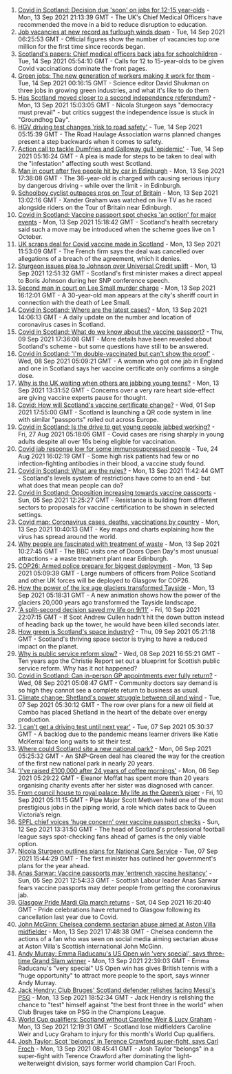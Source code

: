 1. [Covid in Scotland: Decision due 'soon' on jabs for 12-15 year-olds](https://www.bbc.co.uk/news/uk-scotland-58547221?at_medium=RSS&at_campaign=KARANGA) - Mon, 13 Sep 2021 21:13:39 GMT - The UK's Chief Medical Officers have recommended the move in a bid to reduce disruption to education.
2. [Job vacancies at new record as furlough winds down](https://www.bbc.co.uk/news/business-58543554?at_medium=RSS&at_campaign=KARANGA) - Tue, 14 Sep 2021 06:25:53 GMT - Official figures show the number of vacancies top one million for the first time since records began.
3. [Scotland's papers: Chief medical officers back jabs for schoolchildren](https://www.bbc.co.uk/news/uk-scotland-58555042?at_medium=RSS&at_campaign=KARANGA) - Tue, 14 Sep 2021 05:54:10 GMT - Calls for 12 to 15-year-olds to be given Covid vaccinations dominate the front pages.
4. [Green jobs: The new generation of workers making it work for them](https://www.bbc.co.uk/news/science-environment-58549135?at_medium=RSS&at_campaign=KARANGA) - Tue, 14 Sep 2021 00:16:15 GMT - Science editor David Shukman on three jobs in growing green industries, and what it's like to do them
5. [Has Scotland moved closer to a second independence referendum?](https://www.bbc.co.uk/news/uk-scotland-scotland-politics-58543558?at_medium=RSS&at_campaign=KARANGA) - Mon, 13 Sep 2021 15:03:05 GMT - Nicola Sturgeon says "democracy must prevail" - but critics suggest the independence issue is stuck in "Groundhog Day".
6. [HGV driving test changes 'risk to road safety'](https://www.bbc.co.uk/news/uk-scotland-58552789?at_medium=RSS&at_campaign=KARANGA) - Tue, 14 Sep 2021 05:15:39 GMT - The Road Haulage Association warns planned changes present a step backwards when it comes to safety.
7. [Action call to tackle Dumfries and Galloway gull 'epidemic'](https://www.bbc.co.uk/news/uk-scotland-south-scotland-58544061?at_medium=RSS&at_campaign=KARANGA) - Tue, 14 Sep 2021 05:16:24 GMT - A plea is made for steps to be taken to deal with the "infestation" affecting south west Scotland.
8. [Man in court after five people hit by car in Edinburgh](https://www.bbc.co.uk/news/uk-scotland-edinburgh-east-fife-58551145?at_medium=RSS&at_campaign=KARANGA) - Mon, 13 Sep 2021 17:38:08 GMT - The 36-year-old is charged with causing serious injury by dangerous driving - while over the limit - in Edinburgh.
9. [Schoolboy cyclist outpaces pros on Tour of Britain](https://www.bbc.co.uk/news/uk-scotland-glasgow-west-58503012?at_medium=RSS&at_campaign=KARANGA) - Mon, 13 Sep 2021 13:02:16 GMT - Xander Graham was watched on live TV as he raced alongside riders on the Tour of Britain near Edinburgh.
10. [Covid in Scotland: Vaccine passport spot checks 'an option' for major events](https://www.bbc.co.uk/news/uk-scotland-58542797?at_medium=RSS&at_campaign=KARANGA) - Mon, 13 Sep 2021 15:18:42 GMT - Scotland's health secretary said such a move may be introduced when the scheme goes live on 1 October.
11. [UK scraps deal for Covid vaccine made in Scotland](https://www.bbc.co.uk/news/business-58499064?at_medium=RSS&at_campaign=KARANGA) - Mon, 13 Sep 2021 11:53:09 GMT - The French firm says the deal was cancelled over allegations of a breach of the agreement, which it denies.
12. [Sturgeon issues plea to Johnson over Universal Credit uplift](https://www.bbc.co.uk/news/uk-scotland-scotland-politics-58543559?at_medium=RSS&at_campaign=KARANGA) - Mon, 13 Sep 2021 12:51:32 GMT - Scotland's first minister makes a direct appeal to Boris Johnson during her SNP conference speech.
13. [Second man in court on Lee Small murder charge](https://www.bbc.co.uk/news/uk-scotland-tayside-central-58514903?at_medium=RSS&at_campaign=KARANGA) - Mon, 13 Sep 2021 16:12:01 GMT - A 30-year-old man appears at the city's sheriff court in connection with the death of Lee Small.
14. [Covid in Scotland: Where are the latest cases?](https://www.bbc.co.uk/news/uk-scotland-53511877?at_medium=RSS&at_campaign=KARANGA) - Mon, 13 Sep 2021 14:06:13 GMT - A daily update on the number and location of coronavirus cases in Scotland.
15. [Covid in Scotland: What do we know about the vaccine passport?](https://www.bbc.co.uk/news/uk-scotland-58422607?at_medium=RSS&at_campaign=KARANGA) - Thu, 09 Sep 2021 17:36:08 GMT - More details have been revealed about Scotland's scheme - but some questions have still to be answered.
16. [Covid in Scotland: 'I'm double-vaccinated but can't show the proof'](https://www.bbc.co.uk/news/uk-scotland-58475922?at_medium=RSS&at_campaign=KARANGA) - Wed, 08 Sep 2021 05:09:21 GMT - A woman who got one jab in England and one in Scotland says her vaccine certificate only confirms a single dose.
17. [Why is the UK waiting when others are jabbing young teens?](https://www.bbc.co.uk/news/health-58423152?at_medium=RSS&at_campaign=KARANGA) - Mon, 13 Sep 2021 13:31:52 GMT - Concerns over a very rare heart side-effect are giving vaccine experts pause for thought.
18. [Covid: How will Scotland's vaccine certificate change?](https://www.bbc.co.uk/news/uk-scotland-57519070?at_medium=RSS&at_campaign=KARANGA) - Wed, 01 Sep 2021 17:55:00 GMT - Scotland is launching a QR code system in line with similar "passports" rolled out across Europe.
19. [Covid in Scotland: Is the drive to get young people jabbed working?](https://www.bbc.co.uk/news/uk-scotland-58342389?at_medium=RSS&at_campaign=KARANGA) - Fri, 27 Aug 2021 05:18:05 GMT - Covid cases are rising sharply in young adults despite all over 16s being eligible for vaccination.
20. [Covid jab response low for some immunosuppressed people](https://www.bbc.co.uk/news/health-58317261?at_medium=RSS&at_campaign=KARANGA) - Tue, 24 Aug 2021 16:02:19 GMT - Some high risk patients had few or no infection-fighting antibodies in their blood, a vaccine study found.
21. [Covid in Scotland: What are the rules?](https://www.bbc.co.uk/news/uk-scotland-53166816?at_medium=RSS&at_campaign=KARANGA) - Mon, 13 Sep 2021 11:42:44 GMT - Scotland's levels system of restrictions have come to an end - but what does that mean people can do?
22. [Covid in Scotland: Opposition increasing towards vaccine passports](https://www.bbc.co.uk/news/uk-scotland-scotland-politics-58453551?at_medium=RSS&at_campaign=KARANGA) - Sun, 05 Sep 2021 12:25:27 GMT - Resistance is building from different sectors to proposals for vaccine certification to be shown in selected settings.
23. [Covid map: Coronavirus cases, deaths, vaccinations by country](https://www.bbc.co.uk/news/world-51235105?at_medium=RSS&at_campaign=KARANGA) - Mon, 13 Sep 2021 10:40:13 GMT - Key maps and charts explaining how the virus has spread around the world.
24. [Why people are fascinated with treatment of waste](https://www.bbc.co.uk/news/uk-scotland-58539614?at_medium=RSS&at_campaign=KARANGA) - Mon, 13 Sep 2021 10:27:45 GMT - The BBC visits one of Doors Open Day's most unusual attractions - a waste treatment plant near Edinburgh.
25. [COP26: Armed police prepare for biggest deployment](https://www.bbc.co.uk/news/uk-scotland-58515311?at_medium=RSS&at_campaign=KARANGA) - Mon, 13 Sep 2021 05:09:39 GMT - Large numbers of officers from Police Scotland and other UK forces will be deployed to Glasgow for COP26.
26. [How the power of the ice age glaciers transformed Tayside](https://www.bbc.co.uk/news/uk-scotland-tayside-central-58514896?at_medium=RSS&at_campaign=KARANGA) - Mon, 13 Sep 2021 05:18:31 GMT - A new animation shows how the power of the glaciers 20,000 years ago transformed the Tayside landscape.
27. ['A split-second decision saved my life on 9/11'](https://www.bbc.co.uk/news/uk-scotland-glasgow-west-58515271?at_medium=RSS&at_campaign=KARANGA) - Fri, 10 Sep 2021 22:07:15 GMT - If Scot Andrew Cullen hadn't hit the down button instead of heading back up the tower, he would have been killed seconds later.
28. [How green is Scotland's space industry?](https://www.bbc.co.uk/news/uk-scotland-highlands-islands-58190702?at_medium=RSS&at_campaign=KARANGA) - Thu, 09 Sep 2021 05:21:18 GMT - Scotland's thriving space sector is trying to have a reduced impact on the planet.
29. [Why is public service reform slow?](https://www.bbc.co.uk/news/uk-scotland-58490102?at_medium=RSS&at_campaign=KARANGA) - Wed, 08 Sep 2021 16:55:21 GMT - Ten years ago the Christie Report set out a blueprint for Scottish public service reform. Why has it not happened?
30. [Covid in Scotland: Can in-person GP appointments ever fully return?](https://www.bbc.co.uk/news/uk-scotland-58481878?at_medium=RSS&at_campaign=KARANGA) - Wed, 08 Sep 2021 05:08:47 GMT - Community doctors say demand is so high they cannot see a complete return to business as usual.
31. [Climate change: Shetland's power struggle between oil and wind](https://www.bbc.co.uk/news/uk-scotland-58464439?at_medium=RSS&at_campaign=KARANGA) - Tue, 07 Sep 2021 05:30:12 GMT - The row over plans for a new oil field at Cambo has placed Shetland in the heart of the debate over energy production.
32. ['I can't get a driving test until next year'](https://www.bbc.co.uk/news/uk-scotland-58435040?at_medium=RSS&at_campaign=KARANGA) - Tue, 07 Sep 2021 05:30:37 GMT - A backlog due to the pandemic means learner drivers like Katie McKerral face long waits to sit their test.
33. [Where could Scotland site a new national park?](https://www.bbc.co.uk/news/uk-scotland-south-scotland-58400051?at_medium=RSS&at_campaign=KARANGA) - Mon, 06 Sep 2021 05:25:32 GMT - An SNP-Green deal has cleared the way for the creation of the first new national park in nearly 20 years.
34. ['I've raised £100,000 after 24 years of coffee mornings'](https://www.bbc.co.uk/news/uk-scotland-south-scotland-58383506?at_medium=RSS&at_campaign=KARANGA) - Mon, 06 Sep 2021 05:29:22 GMT - Eleanor Moffat has spent more than 20 years organising charity events after her sister was diagnosed with cancer.
35. [From council house to royal palace: My life as the Queen’s piper](https://www.bbc.co.uk/news/uk-scotland-58476253?at_medium=RSS&at_campaign=KARANGA) - Fri, 10 Sep 2021 05:11:15 GMT - Pipe Major Scott Methven held one of the most prestigious jobs in the piping world, a role which dates back to Queen Victoria’s reign.
36. [SPFL chief voices 'huge concern' over vaccine passport checks](https://www.bbc.co.uk/news/uk-scotland-58537877?at_medium=RSS&at_campaign=KARANGA) - Sun, 12 Sep 2021 13:31:50 GMT - The head of Scotland's professional football league says spot-checking fans ahead of games is the only viable option.
37. [Nicola Sturgeon outlines plans for National Care Service](https://www.bbc.co.uk/news/uk-scotland-58480750?at_medium=RSS&at_campaign=KARANGA) - Tue, 07 Sep 2021 15:44:29 GMT - The first minister has outlined her government's plans for the year ahead.
38. [Anas Sarwar: Vaccine passports may 'entrench vaccine hesitancy'](https://www.bbc.co.uk/news/uk-scotland-58455886?at_medium=RSS&at_campaign=KARANGA) - Sun, 05 Sep 2021 12:54:33 GMT - Scottish Labour leader Anas Sarwar fears vaccine passports may deter people from getting the coronavirus jab.
39. [Glasgow Pride Mardi Gla march returns](https://www.bbc.co.uk/news/uk-scotland-58450443?at_medium=RSS&at_campaign=KARANGA) - Sat, 04 Sep 2021 16:20:40 GMT - Pride celebrations have returned to Glasgow following its cancellation last year due to Covid.
40. [John McGinn: Chelsea condemn sectarian abuse aimed at Aston Villa midfielder](https://www.bbc.co.uk/sport/football/58552147?at_medium=RSS&at_campaign=KARANGA) - Mon, 13 Sep 2021 17:48:38 GMT - Chelsea condemn the actions of a fan who was seen on social media aiming sectarian abuse at Aston Villa's Scottish international John McGinn.
41. [Andy Murray: Emma Raducanu's US Open win 'very special', says three-time Grand Slam winner](https://www.bbc.co.uk/sport/tennis/58551910?at_medium=RSS&at_campaign=KARANGA) - Mon, 13 Sep 2021 22:39:03 GMT - Emma Raducanu's "very special" US Open win has gives British tennis with a "huge opportunity" to attract more people to the sport, says winner Andy Murray.
42. [Jack Hendry: Club Bruges' Scotland defender relishes facing Messi's PSG](https://www.bbc.co.uk/sport/football/58550781?at_medium=RSS&at_campaign=KARANGA) - Mon, 13 Sep 2021 18:52:34 GMT - Jack Hendry is relishing the chance to "test" himself against "the best front three in the world" when Club Bruges take on PSG in the Champions League.
43. [World Cup qualifiers: Scotland without Caroline Weir & Lucy Graham](https://www.bbc.co.uk/sport/football/58542867?at_medium=RSS&at_campaign=KARANGA) - Mon, 13 Sep 2021 12:19:31 GMT - Scotland lose midfielders Caroline Weir and Lucy Graham to injury for this month's World Cup qualifiers.
44. [Josh Taylor: Scot 'belongs' in Terence Crawford super-fight, says Carl Froch](https://www.bbc.co.uk/sport/boxing/58505204?at_medium=RSS&at_campaign=KARANGA) - Mon, 13 Sep 2021 08:45:41 GMT - Josh Taylor "belongs" in a super-fight with Terence Crawford after dominating the light-welterweight division, says former world champion Carl Froch.

